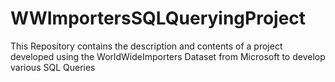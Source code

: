 # WWImportersSQLQueryingProject
This Repository contains the description and contents of a project developed using the WorldWideImporters Dataset from Microsoft to develop various SQL Queries
